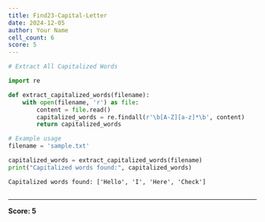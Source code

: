 ```yaml
---
title: Find23-Capital-Letter
date: 2024-12-05
author: Your Name
cell_count: 6
score: 5
---
```


```python
# Extract All Capitalized Words
```


```python
import re
```


```python
def extract_capitalized_words(filename):
    with open(filename, 'r') as file:
        content = file.read()
        capitalized_words = re.findall(r'\b[A-Z][a-z]*\b', content)
        return capitalized_words
```


```python
# Example usage
filename = 'sample.txt'
```


```python
capitalized_words = extract_capitalized_words(filename)
print("Capitalized words found:", capitalized_words)
```

    Capitalized words found: ['Hello', 'I', 'Here', 'Check']



```python

```


---
**Score: 5**
